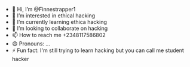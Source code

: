 - 👋 Hi, I’m @Finnestrapper1
- 👀 I’m interested in ethical hacking
- 🌱 I’m currently learning ethica hacking
- 💞️ I’m looking to collaborate on hacking 
- 📫 How to reach me +2348117586802
- 😄 Pronouns: ...
- ⚡ Fun fact: I'm still trying to learn hacking but you can call me student hacker

<!---
Finnestrapper1/Finnestrapper1 is a ✨ special ✨ repository because its `README.md` (this file) appears on your GitHub profile.
You can click the Preview link to take a look at your changes.
--->
